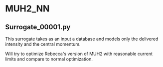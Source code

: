 # MUH2_NN
## Surrogate_00001.py

This surrogate takes as an input a database and models only the delivered intensity and the central momentum.

Will try to optimize Rebecca's version of MUH2 with reasonable current limits and compare to normal optimization.


